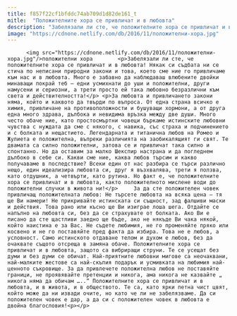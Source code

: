 ```yaml
---
title: f857f22cf1bfddc74ab709d1d82de161_t
mitle:  "Положителните хора се привличат и в любовта"
description: "Забелязали ли сте, че положителните хора се привличат и в любовта! Някак си съдбата ни се стича по неписани природни закони и това, което сме ние го привличаме към нас и в любовта. Много е забавно да наблюдаваш влюбените двойки минаващи покрай теб – едни усмихнати до уши и положителни, други намусени и сериозни, а …"
image: "https://cdnone.netlify.com/db/2016/11/положителни-хора.jpg"
---
```


          <img src="https://cdnone.netlify.com/db/2016/11/положителни-хора.jpg"/>положителни хора        <p>Забелязали ли сте, че положителните хора се привличат и в любовта! Някак си съдбата ни се стича по неписани природни закони и това, което сме ние го привличаме към нас и в любовта. Много е забавно да наблюдаваш влюбените двойки минаващи покрай теб – едни усмихнати до уши и положителни, други намусени и сериозни, а трети просто ей така любовно безразлични към света и действителността!</p> <p>За любовта и привличането закони няма, който и каквото да твърди по въпроса. От една страна всичко е химия, привличане на противоположности и бушуващи хормони, а от друга една много здрава, дълбока и невидима връзка между две души. Много често обаче ние, като простосмъртни човеци бъркаме истинските любовни чувства с нуждата да сме с някого, с навика, със страха и подчинението и с болката и нещастието. Легендарната и титанична любов на Ромео и Жулиета е положителна, въпреки различията на заобикалящият ги свят. Те двамата са силно положителни, затова се и привличат така силно и спонтанно. Но да оставим за малко Шекспир настрана и да погледнем дълбоко в себе си. Какви сме ние, каква любов търсим и какво получаваме в последствие? Всеки един от нас разбира се търси различно нещо, един идеализира любовта си, друг я възхвалява, трети я ползва, като отдушник, а четвърти, като рутина. Но факт е, че положителните хора се привличат и в любовта, както положителното мислене води до положителни случки в живота ни!</p>     За да сте положителен човек привличащ положителната любов: Не търсете любовта на всяка цена – тя ще Ви намери! Не прикривайте истинската си същност, зад фалшиви маски и действия. Това рано или късно ще Ви изиграе лоша шега. Отдайте се напълно на любовта си, без да се страхувате от болката. Ако Ви е писано да сте щастливи заедно ще бъде, ако не някъде Ви чака някой, който наистина е за Вас. Не съдете любимия, не го променяйте пряко или косвено и не го поставяйте пред факта да избира. Това не е любов, а условност. Само истинското отдаване телом и духом е любов, без да очаквате същото отсреща в замяна обаче. Положителните хора се привличат и в любовта, защото са вибриращи струни. Те се усещат без думи и без думи се обичат. Най-приятните любовни мигове са неочаквани, най-малките жестове са най-скъпия подарък и усмивката на любимия най-ценното съкровище. За да привлечете положителна любов не поставяйте граници, не проявявайте претенции и никога, ама никога не казвайте „ никога няма да обичам …..“ Положителните хора се привличат и в любовта, и в живота, и в обществото. Те са, като ярки петна чист цвят, който може да ни извади очите, но като че ли не забелязваме. Да си положителен човек е дар, а да си с положителен човек в любовта е двойна благословия!<p></p>        